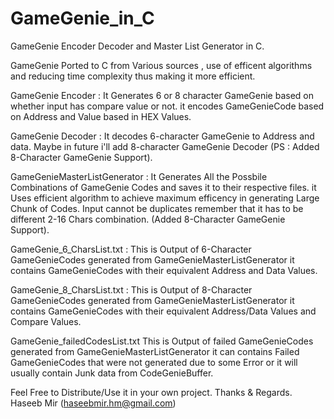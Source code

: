 # GameGenie_in_C
GameGenie Encoder Decoder and Master List Generator  in C.

GameGenie Ported to C from Various sources , use of efficent algorithms and reducing time complexity thus making it more efficient.

GameGenie Encoder :
It Generates 6 or 8 character GameGenie based on whether input has compare value or not.
it encodes GameGenieCode based on Address and Value based in HEX Values.

GameGenie Decoder :
It decodes 6-character GameGenie to Address and data.
Maybe in future i'll add 8-character GameGenie Decoder (PS : Added 8-Character GameGenie Support).

GameGenieMasterListGenerator :
It Generates All the Possbile Combinations of GameGenie Codes and saves it to their respective files.
it Uses efficient algorithm to achieve maximum efficency in generating Large Chunk of Codes.
Input cannot be duplicates remember that it has to be different 2-16 Chars combination. (Added 8-Character GameGenie Support).

GameGenie_6_CharsList.txt :
This is Output of 6-Character GameGenieCodes generated from GameGenieMasterListGenerator 
it contains GameGenieCodes with their equivalent Address and Data Values.

GameGenie_8_CharsList.txt :
This is Output of 8-Character GameGenieCodes generated from GameGenieMasterListGenerator 
it contains GameGenieCodes with their equivalent Address/Data Values and Compare Values.

GameGenie_failedCodesList.txt
This is Output of failed GameGenieCodes generated from GameGenieMasterListGenerator 
it can contains Failed GameGenieCodes that were not generated due to some Error or it will usually contain Junk data from CodeGenieBuffer.


Feel Free to Distribute/Use it in your own project.
Thanks & Regards.
Haseeb Mir (haseebmir.hm@gmail.com)
